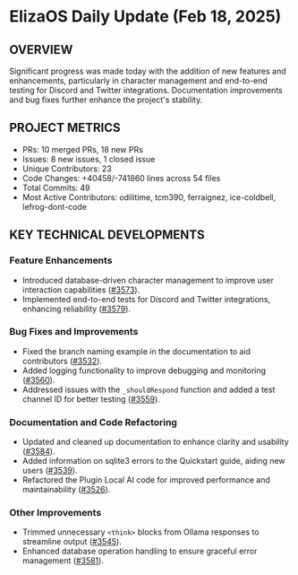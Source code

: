 # ElizaOS Daily Update (Feb 18, 2025)

## OVERVIEW 
Significant progress was made today with the addition of new features and enhancements, particularly in character management and end-to-end testing for Discord and Twitter integrations. Documentation improvements and bug fixes further enhance the project's stability.

## PROJECT METRICS
- PRs: 10 merged PRs, 18 new PRs
- Issues: 8 new issues, 1 closed issue
- Unique Contributors: 23
- Code Changes: +40458/-741860 lines across 54 files
- Total Commits: 49
- Most Active Contributors: odilitime, tcm390, ferraignez, ice-coldbell, lefrog-dont-code

## KEY TECHNICAL DEVELOPMENTS

### Feature Enhancements
- Introduced database-driven character management to improve user interaction capabilities ([#3573](https://github.com/elizaos/eliza/pull/3573)).
- Implemented end-to-end tests for Discord and Twitter integrations, enhancing reliability ([#3579](https://github.com/elizaos/eliza/pull/3579)).

### Bug Fixes and Improvements
- Fixed the branch naming example in the documentation to aid contributors ([#3532](https://github.com/elizaos/eliza/pull/3532)).
- Added logging functionality to improve debugging and monitoring ([#3560](https://github.com/elizaos/eliza/pull/3560)).
- Addressed issues with the `_shouldRespond` function and added a test channel ID for better testing ([#3559](https://github.com/elizaos/eliza/pull/3559)).

### Documentation and Code Refactoring
- Updated and cleaned up documentation to enhance clarity and usability ([#3584](https://github.com/elizaos/eliza/pull/3584)).
- Added information on sqlite3 errors to the Quickstart guide, aiding new users ([#3539](https://github.com/elizaos/eliza/pull/3539)).
- Refactored the Plugin Local AI code for improved performance and maintainability ([#3526](https://github.com/elizaos/eliza/pull/3526)).

### Other Improvements
- Trimmed unnecessary `<think>` blocks from Ollama responses to streamline output ([#3545](https://github.com/elizaos/eliza/pull/3545)).
- Enhanced database operation handling to ensure graceful error management ([#3581](https://github.com/elizaos/eliza/pull/3581)).